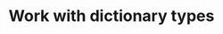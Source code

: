 ---
title: Work with dictionary types
seotitle: Work with Flux dictionary types
list_title: Dictionaries
description: >
  ...
menu:
  flux_0_x:
    name: Dictionaries
    parent: Composite types
weight: 203
flux/v0.x/tags: ["composite types", "data types"]
---